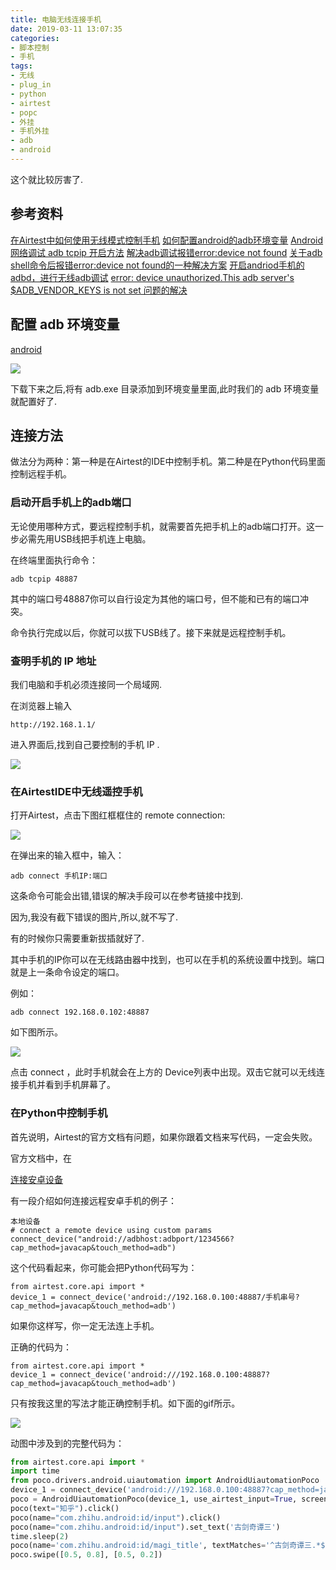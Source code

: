 ```yaml
---
title: 电脑无线连接手机
date: 2019-03-11 13:07:35
categories:
- 脚本控制
- 手机
tags:
- 无线
- plug_in
- python
- airtest
- popc
- 外挂
- 手机外挂
- adb
- android
---
```

这个就比较厉害了.

<!-- more -->

## 参考资料

[在Airtest中如何使用无线模式控制手机](https://www.cnblogs.com/xieqiankun/p/wireless-mode-of-poco.html)
[如何配置android的adb环境变量](https://jingyan.baidu.com/article/17bd8e52f514d985ab2bb800.html)
[Android 网络调试 adb tcpip 开启方法](https://blog.csdn.net/shawnkong/article/details/8923933)
[解决adb调试报错error:device not found](https://jingyan.baidu.com/article/e75aca857b8560142edac6a0.html)
[关于adb shell命令后报错error:device not found的一种解决方案](https://blog.csdn.net/whurs/article/details/52857647)
[开启andriod手机的adbd，进行无线adb调试](https://blog.csdn.net/killfunst/article/details/45896911)
[error: device unauthorized.This adb server's $ADB_VENDOR_KEYS is not set 问题的解决](https://blog.csdn.net/wolfking0608/article/details/79468738)

## 配置 adb 环境变量

[android](https://developer.android.com/studio)

![](/images/plug_in/3_0.png)

下载下来之后,将有 adb.exe 目录添加到环境变量里面,此时我们的 adb 环境变量就配置好了.

## 连接方法

做法分为两种：第一种是在Airtest的IDE中控制手机。第二种是在Python代码里面控制远程手机。

### 启动开启手机上的adb端口

无论使用哪种方式，要远程控制手机，就需要首先把手机上的adb端口打开。这一步必需先用USB线把手机连上电脑。

在终端里面执行命令：

	adb tcpip 48887
	
其中的端口号48887你可以自行设定为其他的端口号，但不能和已有的端口冲突。

命令执行完成以后，你就可以拔下USB线了。接下来就是远程控制手机。

### 查明手机的 IP 地址

我们电脑和手机必须连接同一个局域网.

在浏览器上输入

	http://192.168.1.1/
	
进入界面后,找到自己要控制的手机 IP .

![](/images/plug_in/3_1.png)

### 在AirtestIDE中无线遥控手机

打开Airtest，点击下图红框框住的 remote connection:

![](/images/plug_in/3_2.png)

在弹出来的输入框中，输入：

	adb connect 手机IP:端口
	
这条命令可能会出错,错误的解决手段可以在参考链接中找到.

因为,我没有截下错误的图片,所以,就不写了.

有的时候你只需要重新拔插就好了.

其中手机的IP你可以在无线路由器中找到，也可以在手机的系统设置中找到。端口就是上一条命令设定的端口。

例如：

	adb connect 192.168.0.102:48887

如下图所示。

![](/images/plug_in/3_3.png)

点击 connect ，此时手机就会在上方的 Device列表中出现。双击它就可以无线连接手机并看到手机屏幕了。

### 在Python中控制手机

首先说明，Airtest的官方文档有问题，如果你跟着文档来写代码，一定会失败。

官方文档中，在

[连接安卓设备](https://airtest.readthedocs.io/zh_CN/latest/README_MORE.html#connect-android-device)

有一段介绍如何连接远程安卓手机的例子：

	本地设备
	# connect a remote device using custom params
	connect_device("android://adbhost:adbport/1234566?cap_method=javacap&touch_method=adb")

这个代码看起来，你可能会把Python代码写为：

	from airtest.core.api import *
	device_1 = connect_device('android://192.168.0.100:48887/手机串号?cap_method=javacap&touch_method=adb')
	
如果你这样写，你一定无法连上手机。

正确的代码为：

	from airtest.core.api import *
	device_1 = connect_device('android:///192.168.0.100:48887?cap_method=javacap&touch_method=adb')
	
只有按我这里的写法才能正确控制手机。如下面的gif所示。

![](/images/plug_in/3_4.gif)

动图中涉及到的完整代码为：

```python
from airtest.core.api import *
import time
from poco.drivers.android.uiautomation import AndroidUiautomationPoco
device_1 = connect_device('android:///192.168.0.100:48887?cap_method=javacap&touch_method=adb')
poco = AndroidUiautomationPoco(device_1, use_airtest_input=True, screenshot_each_action=False)
poco(text="知乎").click()
poco(name="com.zhihu.android:id/input").click()
poco(name="com.zhihu.android:id/input").set_text('古剑奇谭三')
time.sleep(2)
poco(name='com.zhihu.android:id/magi_title', textMatches='^古剑奇谭三.*$').click()
poco.swipe([0.5, 0.8], [0.5, 0.2])
```






























